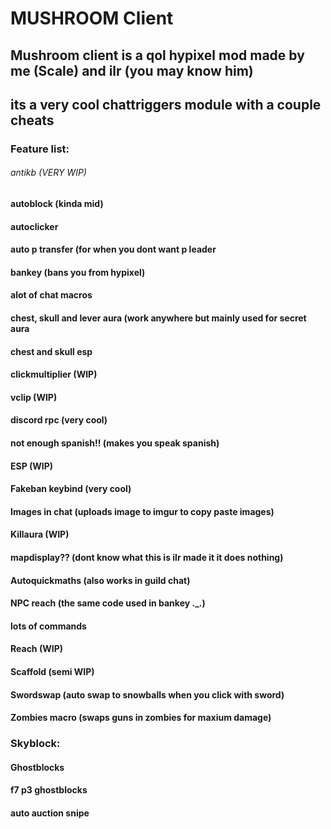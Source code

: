 # MUSHROOM Client

## Mushroom client is a qol hypixel mod made by me (Scale) and ilr (you may know him)
## its a very cool chattriggers module with a couple cheats

### Feature list: 
###### antikb (VERY WIP)
#### autoblock (kinda mid)
#### autoclicker
#### auto p transfer (for when you dont want p leader
#### bankey (bans you from hypixel)
#### alot of chat macros
#### chest, skull and lever aura (work anywhere but mainly used for secret aura
#### chest and skull esp 
#### clickmultiplier (WIP)
#### vclip (WIP)
#### discord rpc (very cool)
#### not enough spanish!! (makes you speak spanish)
#### ESP (WIP)
#### Fakeban keybind (very cool)
#### Images in chat (uploads image to imgur to copy paste images)
#### Killaura (WIP)
#### mapdisplay?? (dont know what this is ilr made it it does nothing)
#### Autoquickmaths (also works in guild chat)
#### NPC reach (the same code used in bankey ._.)
#### lots of commands
#### Reach (WIP)
#### Scaffold (semi WIP)
#### Swordswap (auto swap to snowballs when you click with sword)
#### Zombies macro (swaps guns in zombies for maxium damage)

### Skyblock:
#### Ghostblocks
#### f7 p3 ghostblocks
#### auto auction snipe
